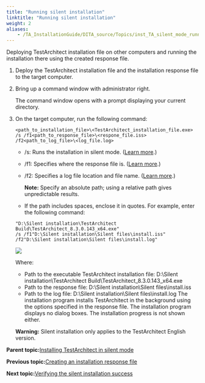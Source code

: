 ```yaml
--- 
title: "Running silent installation"
linktitle: "Running silent installation"
weight: 2
aliases: 
    - /TA_InstallationGuide/DITA_source/Topics/inst_TA_silent_mode_running_response_file.html
---
```


Deploying TestArchitect installation file on other computers and running the installation there using the created response file.

1.  Deploy the TestArchitect installation file and the installation response file to the target computer.

2.  Bring up a command window with administrator right.

    The command window opens with a prompt displaying your current directory.

3.  On the target computer, run the following command:

    `<path_to_installation_file>\<TestArchitect_installation_file.exe> /s /f1<path_to_response_file>\<respone_file.iss> /f2<path_to_log_file>\<log_file.log>`

    -   /s: Runs the installation in silent mode. \([Learn more](http://helpnet.flexerasoftware.com/installshield19helplib/helplibrary/IHelpSetup_EXECmdLine.htm).\)
    -   /f1: Specifies where the response file is. \([Learn more](http://helpnet.flexerasoftware.com/installshield19helplib/helplibrary/IHelpSetup_EXECmdLine.htm).\)
    -   /f2: Specifies a log file location and file name. \([Learn more](http://helpnet.flexerasoftware.com/installshield19helplib/helplibrary/IHelpSetup_EXECmdLine.htm).\)

        **Note:** Specify an absolute path; using a relative path gives unpredictable results.

    -   If the path includes spaces, enclose it in quotes.
    For example, enter the following command:

    ```
    "D:\Silent installation\TestArchitect Build\TestArchitect_8.3.0.143_x64.exe" 
    /s /f1"D:\Silent installation\Silent files\install.iss" 
    /f2"D:\Silent installation\Silent files\install.log"
    ```

    ![](/images//Images/silent_mode_run.png)

    Where:

    -   Path to the executable TestArchitect installation file: D:\\Silent installation\\TestArchitect Build\\TestArchitect\_8.3.0.143\_x64.exe
    -   Path to the response file: D:\\Silent installation\\Silent files\\install.iss
    -   Path to the log file: D:\\Silent installation\\Silent files\\install.log
    The installation program installs TestArchitect in the background using the options specified in the response file. The installation program displays no dialog boxes. The installation progress is not shown either.

    **Warning:** Silent installation only applies to the TestArchitect English version.


**Parent topic:**[Installing TestArchitect in silent mode](/../TA_InstallationGuide/DITA_source/Topics/inst_TA_silent_mode.html)

**Previous topic:**[Creating an installation response file](/../TA_InstallationGuide/DITA_source/Topics/inst_TA_silent_mode_creating_response_file.html)

**Next topic:**[Verifying the silent installation success](/../TA_InstallationGuide/DITA_source/Topics/inst_TA_silent_mode_verifying_response_file.html)

